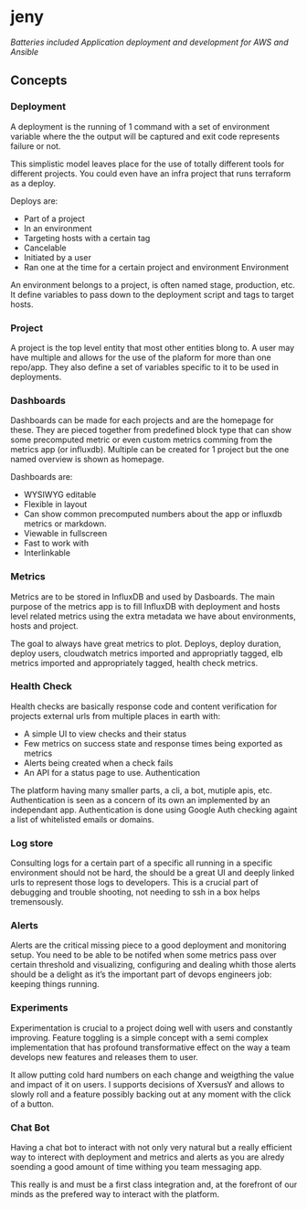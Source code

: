 # jeny

_Batteries included Application deployment and development for AWS and Ansible_

## Concepts

### Deployment

A deployment is the running of 1 command with a set of environment variable where the the output will be captured and exit code represents failure or not.

This simplistic model leaves place for the use of totally different tools for different projects. You could even have an infra project that runs terraform as a deploy.

Deploys are:

- Part of a project
- In an environment
- Targeting hosts with a certain tag
- Cancelable
- Initiated by a user
- Ran one at the time for a certain project and environment
Environment

An environment belongs to a project, is often named stage, production, etc. It define variables to pass down to the deployment script and tags to target hosts.

### Project

A project is the top level entity that most other entities blong to. A user may have multiple and allows for the use of the plaform for more than one repo/app. They also define a set of variables specific to it to be used in deployments.

### Dashboards

Dashboards can be made for each projects and are the homepage for these. They are pieced together from predefined block type that can show some precomputed metric or even custom metrics comming from the metrics app (or influxdb). Multiple can be created for 1 project but the one named overview is shown as homepage.

Dashboards are:

- WYSIWYG editable
- Flexible in layout
- Can show common precomputed numbers about the app or influxdb metrics or markdown.
- Viewable in fullscreen
- Fast to work with
- Interlinkable

### Metrics

Metrics are to be stored in InfluxDB and used by Dasboards. The main purpose of the metrics app is to fill InfluxDB with deployment and hosts level related metrics using the extra metadata we have about environments, hosts and project.

The goal to always have great metrics to plot. Deploys, deploy duration, deploy users, cloudwatch metrics imported and appropriatly tagged, elb metrics imported and appropriately tagged, health check metrics.

### Health Check

Health checks are basically response code and content verification for projects external urls from multiple places in earth with:

- A simple UI to view checks and their status
- Few metrics on success state and response times being exported as metrics
- Alerts being created when a check fails
- An API for a status page to use.
Authentication

The platform having many smaller parts, a cli, a bot, mutiple apis, etc. Authentication is seen as a concern of its own an implemented by an independant app. Authentication is done using Google Auth checking againt a list of whitelisted emails or domains.

### Log store

Consulting logs for a certain part of a specific all running in a specific environment should not be hard, the should be a great UI and deeply linked urls to represent those logs to developers. This is a crucial part of debugging and trouble shooting, not needing to ssh in a box helps tremensously.

### Alerts

Alerts are the critical missing piece to a good deployment and monitoring setup. You need to be able to be notifed when some metrics pass over certain threshold and visualizing, configuring and dealing whith those alerts should be a delight as it’s the important part of devops engineers job: keeping things running.

### Experiments

Experimentation is crucial to a project doing well with users and constantly improving. Feature toggling is a simple concept with a semi complex implementation that has profound transformative effect on the way a team develops new features and releases them to user.

It allow putting cold hard numbers on each change and weigthing the value and impact of it on users. I supports decisions of XversusY and allows to slowly roll and a feature possibly backing out at any moment with the click of a button.

### Chat Bot

Having a chat bot to interact with not only very natural but a really efficient way to interect with deployment and metrics and alerts as you are alredy soending a good amount of time withing you team messaging app.

This really is and must be a first class integration and, at the forefront of our minds as the prefered way to interact with the platform.

